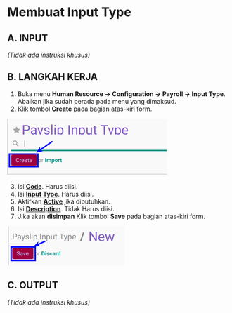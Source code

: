 # Membuat Input Type

## A. INPUT

*(Tidak ada instruksi khusus)*

## B. LANGKAH KERJA

1. Buka menu **Human Resource -> Configuration -> Payroll -> Input Type**. Abaikan jika sudah berada pada menu yang dimaksud.
2. Klik tombol **Create** pada bagian atas-kiri form.

![](../../img/input-type/tombol-create.png)

3. Isi **[Code](./penjelasan.md#field-code)**. Harus diisi.
4. Isi **[Input Type](./penjelasan.md#field-name)**. Harus diisi.
5. Aktifkan **[Active](./penjelasan.md#field-active)** jika dibutuhkan.
6. Isi **[Description](./penjelasan.md#field-description)**. Tidak Harus diisi.
7. Jika akan **disimpan** Klik tombol **Save** pada bagian atas-kiri form.

![](../../img/input-type/tombol-save-create.png)

## C. OUTPUT

*(Tidak ada instruksi khusus)*
